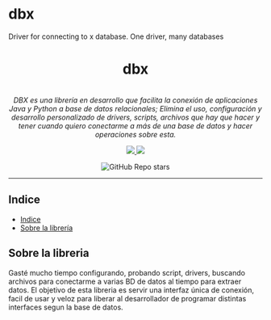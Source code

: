 # dbx
Driver for connecting to x database. One driver, many databases

<h1 align="center">dbx</h1>

<p align="center">
  <br>
  <i>DBX es una librería en desarrollo que facilita la conexión de aplicaciones Java y Python a base de datos relacionales; Elimina el uso, configuración y desarrollo personalizado de drivers, scripts, archivos que hay que hacer y tener cuando quiero conectarme a más de una base de datos y hacer operaciones sobre esta.
    </i>
  <br>
  
  <p align="center">
    <a href="https://test.pypi.org/project/spanlp/">
      <img src="https://img.shields.io/badge/version-v0.0.0-green"/>
    </a>
  <a href="https://test.pypi.org/project/spanlp/">
      <img src="https://img.shields.io/badge/license-MIT-brightgreen"/>
    </a>
  </p>
  
  <p align="center">
    <img alt="GitHub Repo stars" src="https://img.shields.io/github/stars/jfreddypuentes/dbx?style=social">
  </p>
</p>

<hr>

## Indice
- [Indice](#indice)
- [Sobre la librería](#sobre-la-librería)

## Sobre la libreria
Gasté mucho tiempo configurando, probando script, drivers, buscando archivos para conectarme a varias BD de datos al tiempo para extraer datos.
El objetivo de esta libreria es servir una interfaz única de conexión, facil de usar y veloz para liberar al desarrollador de programar distintas interfaces segun la base de datos.
